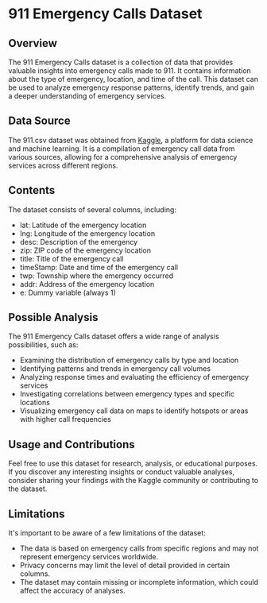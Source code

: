 # 911 Emergency Calls Dataset

## Overview
The 911 Emergency Calls dataset is a collection of data that provides valuable insights into emergency calls made to 911. It contains information about the type of emergency, location, and time of the call. This dataset can be used to analyze emergency response patterns, identify trends, and gain a deeper understanding of emergency services.

## Data Source
The 911.csv dataset was obtained from [Kaggle](https://www.kaggle.com/datasets/mchirico/montcoalert), a platform for data science and machine learning. It is a compilation of emergency call data from various sources, allowing for a comprehensive analysis of emergency services across different regions.

## Contents
The dataset consists of several columns, including:
- lat: Latitude of the emergency location
- lng: Longitude of the emergency location
- desc: Description of the emergency
- zip: ZIP code of the emergency location
- title: Title of the emergency call
- timeStamp: Date and time of the emergency call
- twp: Township where the emergency occurred
- addr: Address of the emergency location
- e: Dummy variable (always 1)

## Possible Analysis
The 911 Emergency Calls dataset offers a wide range of analysis possibilities, such as:
- Examining the distribution of emergency calls by type and location
- Identifying patterns and trends in emergency call volumes
- Analyzing response times and evaluating the efficiency of emergency services
- Investigating correlations between emergency types and specific locations
- Visualizing emergency call data on maps to identify hotspots or areas with higher call frequencies

## Usage and Contributions
Feel free to use this dataset for research, analysis, or educational purposes. If you discover any interesting insights or conduct valuable analyses, consider sharing your findings with the Kaggle community or contributing to the dataset.

## Limitations
It's important to be aware of a few limitations of the dataset:
- The data is based on emergency calls from specific regions and may not represent emergency services worldwide.
- Privacy concerns may limit the level of detail provided in certain columns.
- The dataset may contain missing or incomplete information, which could affect the accuracy of analyses.

